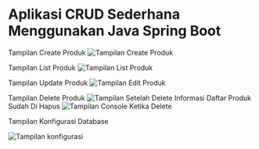 # Aplikasi CRUD Sederhana Menggunakan Java Spring Boot

Tampilan Create Produk
![Tampilan Create Produk](https://user-images.githubusercontent.com/54586773/85735319-c2524300-b727-11ea-8ca1-20b428047fbd.JPG)

Tampilan List Produk
![Tampilan List Produk](https://user-images.githubusercontent.com/54586773/85735426-d7c76d00-b727-11ea-82af-8894857b7010.JPG)

Tampilan Update Produk
![Tampilan Edit Produk](https://user-images.githubusercontent.com/54586773/85735377-cd0cd800-b727-11ea-8500-0fe9ca382dcf.JPG)

Tampilan Delete Produk
![Tampilan Setelah Delete](https://user-images.githubusercontent.com/54586773/85735439-db5af400-b727-11ea-86b7-c841c528c237.JPG)
Informasi Daftar Produk Sudah Di Hapus
![Tampilan Console Ketika Delete](https://user-images.githubusercontent.com/54586773/85735276-be262580-b727-11ea-97cc-3ef94d76ba36.JPG)

Tampilan Konfigurasi Database

![Tampilan konfigurasi](https://user-images.githubusercontent.com/54586773/85734796-7b644d80-b727-11ea-9436-47a400a7c665.JPG)




